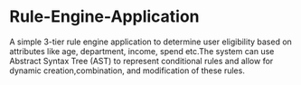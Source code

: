 # Rule-Engine-Application
A simple 3-tier rule engine application to determine user eligibility based on attributes like age, department, income, spend etc.The system can use Abstract Syntax Tree (AST) to represent conditional rules and allow for dynamic creation,combination, and modification of these rules.
